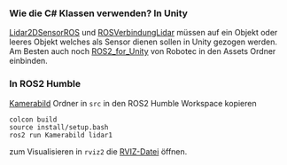 ### Wie die C# Klassen verwenden? In Unity
[Lidar2DSensorROS](./Lidar2DSensorROS.cs) und [ROSVerbindungLidar](./ROSVerbindungLidar.cs)  müssen auf ein Objekt oder leeres Objekt welches als Sensor dienen sollen in Unity gezogen werden.
Am Besten auch noch [ROS2_for_Unity](https://github.com/RobotecAI/ros2-for-unity) von Robotec in den Assets Ordner einbinden.

### In ROS2 Humble
[Kamerabild](./) Ordner in ```src``` in den ROS2 Humble Workspace kopieren

```
colcon build
source install/setup.bash
ros2 run Kamerabild lidar1
```

zum Visualisieren in ```rviz2``` die [RVIZ-Datei](./lidar1_rviz.rviz) öffnen.
